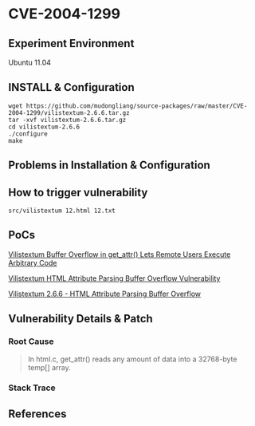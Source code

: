 # CVE-2004-1299

## Experiment Environment

Ubuntu 11.04

## INSTALL & Configuration

```
wget https://github.com/mudongliang/source-packages/raw/master/CVE-2004-1299/vilistextum-2.6.6.tar.gz
tar -xvf vilistextum-2.6.6.tar.gz
cd vilistextum-2.6.6
./configure
make
```

## Problems in Installation & Configuration


## How to trigger vulnerability

```
src/vilistextum 12.html 12.txt
```

## PoCs

[Vilistextum Buffer Overflow in get_attr() Lets Remote Users Execute Arbitrary Code](https://securitytracker.com/id/1012558)

[Vilistextum HTML Attribute Parsing Buffer Overflow Vulnerability](https://www.securityfocus.com/bid/11979/exploit)

[Vilistextum 2.6.6 - HTML Attribute Parsing Buffer Overflow](https://www.exploit-db.com/exploits/24983/)

## Vulnerability Details & Patch

### Root Cause

> In html.c, get_attr() reads any amount of data into a
> 32768-byte temp[] array.

### Stack Trace

## References
